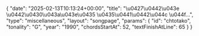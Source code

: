 {
    "date": "2025-02-13T10:13:24+00:00",
    "title": "\u0427\u0442\u043e \u0442\u0430\u043a\u043e\u0435 \u0435\u0441\u0442\u044c \u044f...",
    "type": "miscellaneous",
    "layout": "songpage",
    "params": {
        "id": "chtotako",
        "tonality": "G",
        "year": "1990",
        "chordsStartAt": 52,
        "textFinishAtLine": 65
    }
}